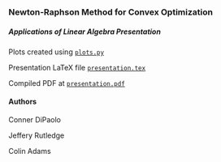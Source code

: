 ### Newton-Raphson Method for Convex Optimization
##### Applications of Linear Algebra Presentation

Plots created using [`plots.py`](plots.py)

Presentation LaTeX file [`presentation.tex`](presentation.tex)

Compiled PDF at [`presentation.pdf`](presentation.pdf)



#### Authors

Conner DiPaolo

Jeffery Rutledge

Colin Adams